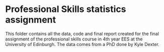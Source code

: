 # Professional Skills statistics assignment

This folder contains all the data, code and final report created for the final assignment of the professional skills course in 4th year EES at the University of Edinburgh. 
The data comes from a PhD done by Kyle Dexter.
